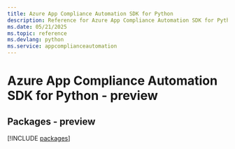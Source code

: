 ```yaml
---
title: Azure App Compliance Automation SDK for Python
description: Reference for Azure App Compliance Automation SDK for Python
ms.date: 05/21/2025
ms.topic: reference
ms.devlang: python
ms.service: appcomplianceautomation
---
```

# Azure App Compliance Automation SDK for Python - preview
## Packages - preview
[!INCLUDE [packages](app-compliance-automation-index.md)]
